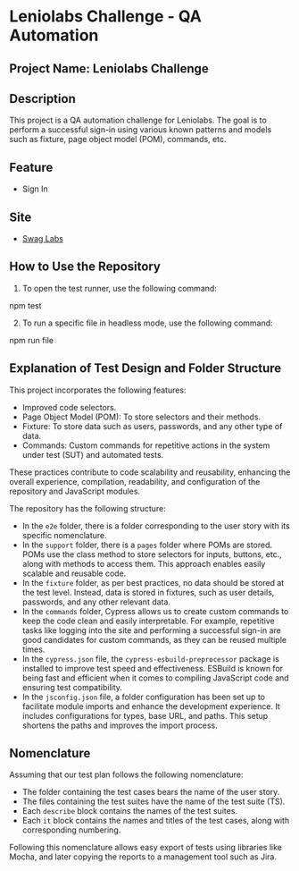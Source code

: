 # Leniolabs Challenge - QA Automation

## Project Name: Leniolabs Challenge

## Description

This project is a QA automation challenge for Leniolabs. The goal is to perform a successful sign-in using various known patterns and models such as fixture, page object model (POM), commands, etc.

## Feature

- Sign In

## Site

- [Swag Labs](https://www.saucedemo.com/v1/)

## How to Use the Repository

1. To open the test runner, use the following command:

npm test


2. To run a specific file in headless mode, use the following command:

npm run file <path-to-file>


## Explanation of Test Design and Folder Structure

This project incorporates the following features:

- Improved code selectors.
- Page Object Model (POM): To store selectors and their methods.
- Fixture: To store data such as users, passwords, and any other type of data.
- Commands: Custom commands for repetitive actions in the system under test (SUT) and automated tests.

These practices contribute to code scalability and reusability, enhancing the overall experience, compilation, readability, and configuration of the repository and JavaScript modules.

The repository has the following structure:

- In the `e2e` folder, there is a folder corresponding to the user story with its specific nomenclature.
- In the `support` folder, there is a `pages` folder where POMs are stored. POMs use the class method to store selectors for inputs, buttons, etc., along with methods to access them. This approach enables easily scalable and reusable code.
- In the `fixture` folder, as per best practices, no data should be stored at the test level. Instead, data is stored in fixtures, such as user details, passwords, and any other relevant data.
- In the `commands` folder, Cypress allows us to create custom commands to keep the code clean and easily interpretable. For example, repetitive tasks like logging into the site and performing a successful sign-in are good candidates for custom commands, as they can be reused multiple times.
- In the `cypress.json` file, the `cypress-esbuild-preprocessor` package is installed to improve test speed and effectiveness. ESBuild is known for being fast and efficient when it comes to compiling JavaScript code and ensuring test compatibility.
- In the `jsconfig.json` file, a folder configuration has been set up to facilitate module imports and enhance the development experience. It includes configurations for types, base URL, and paths. This setup shortens the paths and improves the import process.

## Nomenclature

Assuming that our test plan follows the following nomenclature:

- The folder containing the test cases bears the name of the user story.
- The files containing the test suites have the name of the test suite (TS).
- Each `describe` block contains the names of the test suites.
- Each `it` block contains the names and titles of the test cases, along with corresponding numbering.

Following this nomenclature allows easy export of tests using libraries like Mocha, and later copying the reports to a management tool such as Jira.


